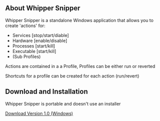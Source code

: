 ## About Whipper Snipper

Whipper Snipper is a standalone Windows application that allows you to create 'actions' for:

- Services [stop/start/diable]
- Hardware [enable/disable]
- Processes [start/kill]
- Executable [start/kill]
- (Sub Profiles)

Actions are contained in a a Profile, Profiles can be either run or reverted

Shortcuts for a profile can be created for each action (run/revert)

## Download and Installation

Whipper Snipper is portable and doesn't use an installer

[Download Version 1.0 (Windows)](https://github.com/worker109/Whipper-Snipper/releases/download/1.0/WhipperSnipper.exe)
